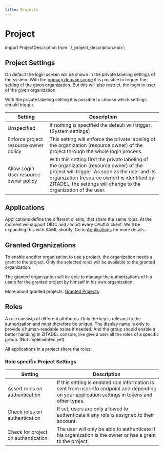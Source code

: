 ```yaml
---
title: Projects
---
```


# Project

import ProjectDescription from './_project_description.mdx';

<ProjectDescription name="ProjectDescription" />

## Project Settings

On default the login screen will be shown in the private labeling settings of the system.
With the [primary domain scope](../../apis/openidoauth/scopes#reserves-scopes) it is possible to trigger the setting of the given organization. 
But this will also restrict, the login to user of the given organization.  

With the private labeling setting it is possible to choose which settings should trigger.

| Setting | Description |
| --- | --- |
| Unspecified | If nothing is specified the default will trigger. (System settings) |
| Enforce project resource owner policy | This setting will enforce the private labeling of the organization (resource owner) of the project through the whole login process. |
| Allow Login User resource owner policy | With this setting first the private labeling of the organization (resource owner) of the project will trigger. As soon as the user and its organization (resource owner) is identified by ZITADEL, the settings will change to the organization of the user. |

## Applications

Applications define the different clients, that share the same roles. 
At the moment we support OIDC and almost every OAuth2 client. We'll be expanding this with SAML shortly.
Go to [Applications](./applications) for more details.

## Granted Organizations

To enable another organization to use a project, the organization needs a grant to the project.
Only the selected roles will be available to the granted organization.

The granted organization will be able to manage the authorizations of his users for the granted project by himself in his own organization.

More about granted projects: [Granted Projects](./granted_projects)

## Roles

A role consists of different attributes. Only the key is relevant to the authorization and must therefore be unique.
The display name is only to provide a human-readable name if needed. 
And the group should enable a better handling in ZITADEL console, like give a user all the roles of a specific group. (Not implemented yet)

All applications in a project share the roles.

### Role specific Project Settings

| Setting | Description |
| --- | --- |
| Assert roles on authentication | If this setting is enabled role information is sent from userinfo endpoint and depending on your application settings in tokens and other types.  |
| Check roles on authentication | If set, users are only allowed to authenticate if any role is assigned to their account. |
| Check for project on authentication | The user will only be able to authenticate if his organization is the owner or has a grant to the project. |
